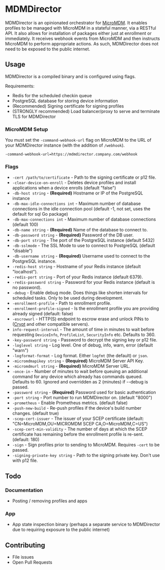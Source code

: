 # MDMDirector

MDMDirector is an opinionated orchestrator for [MicroMDM](https://github.com/micromdm/micromdm). It enables profiles to be managed with MicroMDM in a stateful manner, via a RESTful API. It also allows for installation of packages either just at enrollment or immediately. It receives webhook events from MicroMDM and then instructs MicroMDM to perform appropriate actions. As such, MDMDirector does not need to be exposed to the public internet.

## Usage

MDMDirector is a compiled binary and is configured using flags.

Requirements:

* Redis for the scheduled checkin queue
* PostgreSQL database for storing device information
* (Recommended) Signing certificate for signing profiles
* (STRONGLY recommended) Load balancer/proxy to serve and terminate TLS for MDMDirector


### MicroMDM Setup

You must set the `-command-webhook-url` flag on MicroMDM to the URL of your MDMDirector instance (with the addition of `/webhook`).

```
-command-webhook-url=https://mdmdirector.company.com/webhook
```

### Flags

- `-cert /path/to/certificate` - Path to the signing certificate or p12 file.
- `-clear-device-on-enroll` - Deletes device profiles and install applications when a device enrolls (default "false")
- `-db-host string` - **(Required)** Hostname or IP of the PostgreSQL instance
- `-db-max-idle-connections int` - Maximum number of database connections in the idle connection pool (default -1, not set, uses the default for sql Go package)
- `-db-max-connections int` - Maximum number of database connections (default 100)
- `-db-name string` - **(Required)** Name of the database to connect to.
- `-db-password string` - **(Required)** Password of the DB user.
- `-db-port string` - The port of the PostgreSQL instance (default 5432)
- `-db-sslmode` - The SSL Mode to use to connect to PostgreSQL (default "disable")
- `-db-username string` - **(Required)** Username used to connect to the PostgreSQL instance.
- `-redis-host string` - Hostname of your Redis instance (default "localhost").
- `-redis-port string` - Port of your Redis instance (default 6379).
- `-redis-password string` - Password for your Redis instance (default is no password).
- `-debug` - Enable debug mode. Does things like shorten intervals for scheduled tasks. Only to be used during development.
- `-enrollment-profile` - Path to enrollment profile.
- `-enrollment-profile-signed` - Is the enrollment profile you are providing already signed (default: false)
- `-escrowurl` - HTTP(S) endpoint to escrow erase and unlock PINs to ([Crypt](https://github.com/grahamgilbert/crypt-server) and other compatible servers).
- `info-request-interval` - The amount of time in minutes to wait before requesting `DeviceInfo`, `ProfileList`, `SecurityInfo` etc. Defaults to 360.
- `-key-password string` - Password to decrypt the signing key or p12 file.
- `-loglevel string` - Log level. One of debug, info, warn, error (default "warn")
- `-logformat-format` - Log format. Either `logfmt` (the default) or `json`.
- `-micromdmapikey string` - **(Required)** MicroMDM Server API Key.
- `-micromdmurl string` - **(Required)** MicroMDM Server URL.
- `-once-in` - Number of minutes to wait before queuing an additional command for any device which already has commands queued. Defaults to 60. Ignored and overridden as 2 (minutes) if --debug is passed.
- `-password string` - **(Required)** Password used for basic authentication
- `-port string` - Port number to run MDMDirector on. (default "8000")
- `-prometheus` - Enable Prometheus metrics. (default false)
- `-push-new-build` - Re-push profiles if the device's build number changes. (default true)
- `-scep-cert-issuer` - The issuer of your SCEP certificate (default: "CN=MicroMDM,OU=MICROMDM SCEP CA,O=MicroMDM,C=US")
- `-scep-cert-min-validity` - The number of days at which the SCEP certificate has remaining before the enrollment profile is re-sent. (default: 180)
- `-sign` - Sign profiles prior to sending to MicroMDM. Requires `-cert` to be passed.
- `-signing-private-key string` - Path to the signing private key. Don't use with p12 file.


## Todo

### Documentation

- Posting / removing profiles and apps

### App

- App state inspection binary (perhaps a separate service to MDMDirector due to requiring exposure to the public internet)

## Contributing

- File issues
- Open Pull Requests
